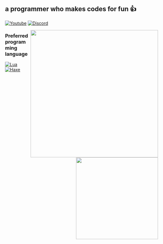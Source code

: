 <h2>
  a programmer who makes codes for fun 👍
</h2>

[![Youtube](https://img.shields.io/badge/YouTube-FF0000?style=for-the-badge&logo=youtube&logoColor=white)](https://www.youtube.com/channel/UCdOS2LIS1up0eeE3KNqlgqg)
[![Discord](https://img.shields.io/badge/Discord-7289DA?style=for-the-badge&logo=discord&logoColor=white)](https://github.com/GuineaPigUuhh/GuineaPigUuhh/blob/main/secret/stop/STOP/younotstop%3F/aaaaaaa/STOOPPPPPPPPPP/AAAAAAAAAAAAAAAAAAAAAAAAAAAAAAAAAAAAAAA/okyounotstop/youwin/discord.md)

<img  min-width="420px" max-width="420px" width="420px" align="right"  src="https://github-readme-stats.vercel.app/api?username=GuineaPigUuhh&theme=dark&show_icons=true" />

<img  min-width="270px" max-width="270px" width="270px" align="right"  src="https://github-readme-stats.vercel.app/api/top-langs/?username=GuineaPigUuhh&theme=dark" />

### Preferred programming language
[![Lua](https://img.shields.io/badge/Lua-2C2D72?style=for-the-badge&logo=lua&logoColor=white)](https://www.lua.org/)
[![Haxe](https://img.shields.io/badge/Haxe-EA8220?style=for-the-badge&logo=haxe&logoColor=FFF&labelColor=EA8220)](https://haxe.org/)
